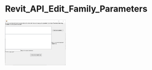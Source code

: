 # Revit_API_Edit_Family_Parameters

<img src="Images/2023-10-02_16-16-23.png" alt="drawing" width="200"/>
